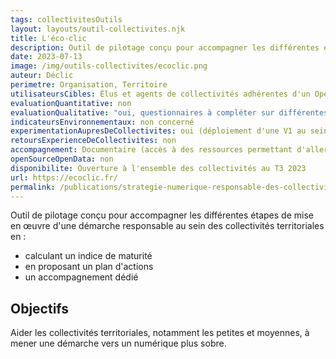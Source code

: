 ```yaml
---
tags: collectivitesOutils
layout: layouts/outil-collectivites.njk
title: L'éco-clic
description: Outil de pilotage conçu pour accompagner les différentes étapes de mise en œuvre d'une démarche responsable au sein des collectivités territoriales.
date: 2023-07-13
image: /img/outils-collectivites/ecoclic.png
auteur: Déclic
perimetre: Organisation, Territoire
utilisateursCibles: Élus et agents de collectivités adhérentes d'un Opérateur de Services Numériques (OPSN)
evaluationQuantitative: non
evaluationQualitative: "oui, questionnaires à compléter sur différentes thématiques : achats et locations de matériel, écoception de services numériques, gestion du parc informatique, gouvernance, réseaux, données, formation, etc."
indicateursEnvironnementaux: non concerné
experimentationAupresDeCollectivites: oui (déploiement d'une V1 au sein de collectivités pilotes et leurs OPSN)
retoursExperienceDeCollectivites: non
accompagnement: Documentaire (accès à des ressources permettant d'aller plus loin pour chaque thématique), Méthodologique (plan d'actions proposé pour chaque thématique) et Humain (accompagnement proposé par l'OPSN d'adhésion de la collectivité utilisatrice)
openSourceOpenData: non
disponibilite: Ouverture à l'ensemble des collectivités au T3 2023
url: https://ecoclic.fr/
permalink: /publications/strategie-numerique-responsable-des-collectivites/outils/ecoclic/
---
```


Outil de pilotage conçu pour accompagner les différentes étapes de mise en œuvre d'une démarche responsable au sein des collectivités territoriales en :
- calculant un indice de maturité
- en proposant un plan d'actions
- un accompagnement dédié

## Objectifs

Aider les collectivités territoriales, notamment les petites et moyennes, à mener une démarche vers un numérique plus sobre.
